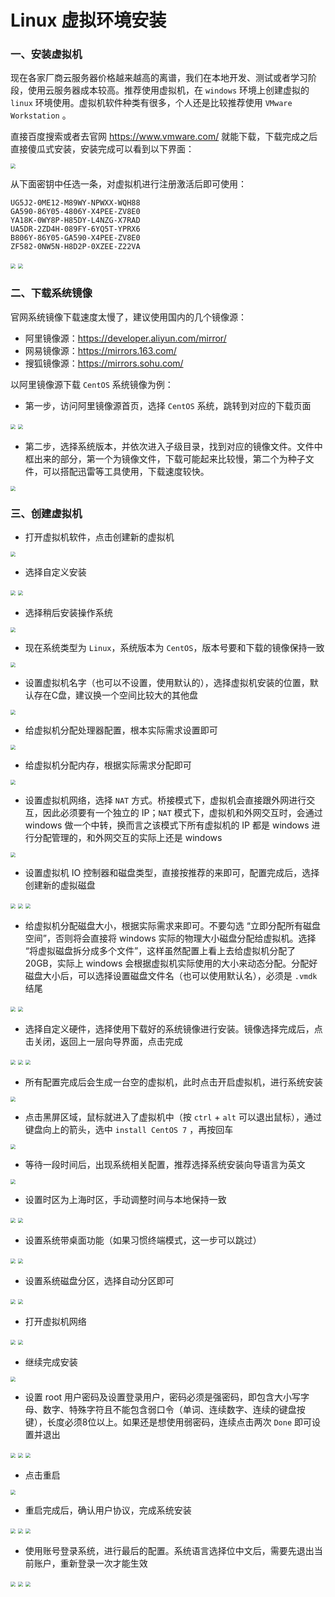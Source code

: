 # Linux 虚拟环境安装

### 一、安装虚拟机

现在各家厂商云服务器价格越来越高的离谱，我们在本地开发、测试或者学习阶段，使用云服务器成本较高。推荐使用虚拟机，在 `windows` 环境上创建虚拟的 `linux` 环境使用。虚拟机软件种类有很多，个人还是比较推荐使用 `VMware Workstation` 。

直接百度搜索或者去官网 https://www.vmware.com/ 就能下载，下载完成之后直接傻瓜式安装，安装完成可以看到以下界面：

<img src="./static/img/linux/1.png" style="zoom: 50%;" /> 

从下面密钥中任选一条，对虚拟机进行注册激活后即可使用：

```shell
UG5J2-0ME12-M89WY-NPWXX-WQH88
GA590-86Y05-4806Y-X4PEE-ZV8E0
YA18K-0WY8P-H85DY-L4NZG-X7RAD
UA5DR-2ZD4H-089FY-6YQ5T-YPRX6
B806Y-86Y05-GA590-X4PEE-ZV8E0
ZF582-0NW5N-H8D2P-0XZEE-Z22VA
```

 <img src="./static/img/linux/2.png" style="zoom: 50%;" /> 

<img src="./static/img/linux/3.png" style="zoom: 50%;" /> 

### 二、下载系统镜像

官网系统镜像下载速度太慢了，建议使用国内的几个镜像源：

- 阿里镜像源：https://developer.aliyun.com/mirror/
- 网易镜像源：https://mirrors.163.com/
- 搜狐镜像源：https://mirrors.sohu.com/

以阿里镜像源下载 `CentOS` 系统镜像为例：

- 第一步，访问阿里镜像源首页，选择 `CentOS` 系统，跳转到对应的下载页面

<img src="./static/img/linux/4.png" style="zoom: 50%;" /> 

<img src="./static/img/linux/5.png" style="zoom: 50%;" /> 

- 第二步，选择系统版本，并依次进入子级目录，找到对应的镜像文件。文件中框出来的部分，第一个为镜像文件，下载可能起来比较慢，第二个为种子文件，可以搭配迅雷等工具使用，下载速度较快。

<img src="./static/img/linux/6.png" style="zoom: 50%;" /> 

### 三、创建虚拟机

- 打开虚拟机软件，点击创建新的虚拟机

<img src="./static/img/linux/7.png" style="zoom: 50%;" /> 



- 选择自定义安装

<img src="./static/img/linux/8.png" style="zoom: 50%;" /> 

<img src="./static/img/linux/9.png" style="zoom: 50%;" /> 



- 选择稍后安装操作系统

<img src="./static/img/linux/10.png" style="zoom: 50%;" /> 



- 现在系统类型为 `Linux`，系统版本为 `CentOS`，版本号要和下载的镜像保持一致

<img src="./static/img/linux/11.png" style="zoom: 50%;" /> 



- 设置虚拟机名字（也可以不设置，使用默认的），选择虚拟机安装的位置，默认存在C盘，建议换一个空间比较大的其他盘

<img src="./static/img/linux/12.png" style="zoom: 50%;" /> 



- 给虚拟机分配处理器配置，根本实际需求设置即可

<img src="./static/img/linux/13.png" style="zoom: 50%;" /> 



- 给虚拟机分配内存，根据实际需求分配即可

<img src="./static/img/linux/14.png" style="zoom: 50%;" /> 



- 设置虚拟机网络，选择 `NAT` 方式。桥接模式下，虚拟机会直接跟外网进行交互，因此必须要有一个独立的 IP；`NAT` 模式下，虚拟机和外网交互时，会通过 windows 做一个中转，换而言之该模式下所有虚拟机的 IP 都是 windows 进行分配管理的，和外网交互的实际上还是 windows

<img src="./static/img/linux/15.png" style="zoom: 50%;" /> 



- 设置虚拟机 IO 控制器和磁盘类型，直接按推荐的来即可，配置完成后，选择创建新的虚拟磁盘

<img src="./static/img/linux/16.png" style="zoom: 50%;" /> 

<img src="./static/img/linux/17.png" style="zoom: 50%;" /> 

<img src="./static/img/linux/18.png" style="zoom: 50%;" /> 



- 给虚拟机分配磁盘大小，根据实际需求来即可。不要勾选 “立即分配所有磁盘空间”，否则将会直接将 windows 实际的物理大小磁盘分配给虚拟机。选择 “将虚拟磁盘拆分成多个文件”，这样虽然配置上看上去给虚拟机分配了 20GB，实际上 windows 会根据虚拟机实际使用的大小来动态分配。分配好磁盘大小后，可以选择设置磁盘文件名（也可以使用默认名），必须是 `.vmdk` 结尾

<img src="./static/img/linux/19.png" style="zoom: 50%;" /> 

<img src="./static/img/linux/20.png" style="zoom: 50%;" /> 



- 选择自定义硬件，选择使用下载好的系统镜像进行安装。镜像选择完成后，点击关闭，返回上一层向导界面，点击完成

<img src="./static/img/linux/21.png" style="zoom: 50%;" /> 

<img src="./static/img/linux/22.png" style="zoom: 50%;" /> 

<img src="./static/img/linux/23.png" style="zoom: 50%;" /> 



- 所有配置完成后会生成一台空的虚拟机，此时点击开启虚拟机，进行系统安装

<img src="./static/img/linux/24.png" style="zoom: 50%;" /> 



- 点击黑屏区域，鼠标就进入了虚拟机中（按 `ctrl` + `alt` 可以退出鼠标），通过键盘向上的箭头，选中 `install CentOS 7` ，再按回车

<img src="./static/img/linux/25.png" style="zoom: 50%;" /> 



- 等待一段时间后，出现系统相关配置，推荐选择系统安装向导语言为英文

<img src="./static/img/linux/26.png" style="zoom: 50%;" /> 



- 设置时区为上海时区，手动调整时间与本地保持一致

<img src="./static/img/linux/27.png" style="zoom: 50%;" /> 

<img src="./static/img/linux/28.png" style="zoom: 50%;" /> 



- 设置系统带桌面功能（如果习惯终端模式，这一步可以跳过）

<img src="./static/img/linux/29.png" style="zoom: 50%;" /> 

<img src="./static/img/linux/30.png" style="zoom: 50%;" /> 



- 设置系统磁盘分区，选择自动分区即可

<img src="./static/img/linux/31.png" style="zoom: 50%;" /> 

<img src="./static/img/linux/32.png" style="zoom: 50%;" /> 



- 打开虚拟机网络

<img src="./static/img/linux/33.png" style="zoom: 50%;" />  

<img src="./static/img/linux/34.png" style="zoom: 50%;" /> 



- 继续完成安装

<img src="./static/img/linux/35.png" style="zoom: 50%;" /> 



- 设置 root 用户密码及设置登录用户，密码必须是强密码，即包含大小写字母、数字、特殊字符且不能包含弱口令（单词、连续数字、连续的键盘按键），长度必须8位以上。如果还是想使用弱密码，连续点击两次 `Done` 即可设置并退出

<img src="./static/img/linux/36.png" style="zoom: 50%;" /> 

<img src="./static/img/linux/37.png" style="zoom: 50%;" /> 

<img src="./static/img/linux/38.png" style="zoom: 50%;" /> 



- 点击重启

<img src="./static/img/linux/39.png" style="zoom: 50%;" /> 



- 重启完成后，确认用户协议，完成系统安装

<img src="./static/img/linux/40.png" style="zoom: 50%;" /> 

<img src="./static/img/linux/41.png" style="zoom: 50%;" /> 

<img src="./static/img/linux/42.png" style="zoom: 50%;" /> 



- 使用账号登录系统，进行最后的配置。系统语言选择位中文后，需要先退出当前账户，重新登录一次才能生效

<img src="./static/img/linux/43.png" style="zoom: 50%;" /> 

<img src="./static/img/linux/44.png" style="zoom: 50%;" /> 

<img src="./static/img/linux/45.png" style="zoom: 50%;" /> 